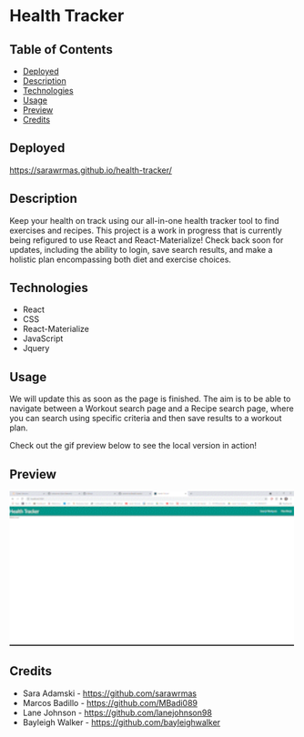 # Health Tracker

## Table of Contents
* [Deployed](#deployed)
* [Description](#description)
* [Technologies](#technologies)
* [Usage](#usage)
* [Preview](#preview)
* [Credits](#credits)

## Deployed
https://sarawrmas.github.io/health-tracker/

## Description
Keep your health on track using our all-in-one health tracker tool to find exercises and recipes. This project is a work in progress that is currently being refigured to use React and React-Materialize! Check back soon for updates, including the ability to login, save search results, and make a holistic plan encompassing both diet and exercise choices.

## Technologies
* React
* CSS
* React-Materialize
* JavaScript
* Jquery

## Usage
We will update this as soon as the page is finished. The aim is to be able to navigate between a Workout search page and a Recipe search page, where you can search using specific criteria and then save results to a workout plan.

Check out the gif preview below to see the local version in action!

## Preview
<img src="./public/images/preview.gif" alt="A gif preview of the application" width="500px">

## Credits
* Sara Adamski - https://github.com/sarawrmas  
* Marcos Badillo - https://github.com/MBadi089  
* Lane Johnson - https://github.com/lanejohnson98  
* Bayleigh Walker - https://github.com/bayleighwalker